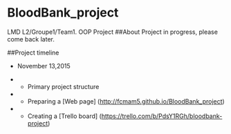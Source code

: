 # BloodBank_project
LMD L2/Groupe1/Team1. OOP Project
##About
Project in progress, please come back later.

##Project timeline
* November 13,2015 
* * Primary project structure

* * Preparing a [Web page] (http://fcmam5.github.io/BloodBank_project)

* * Creating a [Trello board] (https://trello.com/b/PdsY1RGh/bloodbank-project)
